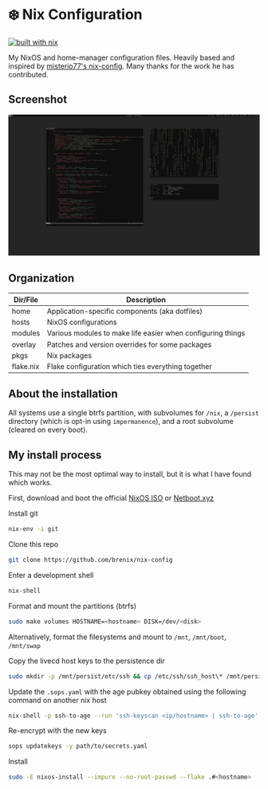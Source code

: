# ❄️ Nix Configuration

[![built with nix](https://builtwithnix.org/badge.svg)](https://builtwithnix.org)

My NixOS and home-manager configuration files. Heavily based and inspired by
[misterio77's nix-config](https://github.com/misterio77/nix-config). Many thanks
for the work he has contributed.

## Screenshot

![Screenshot](screenshot.png)

## Organization

| Dir/File  | Description                                                 |
| --------- | ----------------------------------------------------------- |
| home      | Application-specific components (aka dotfiles)              |
| hosts     | NixOS configurations                                        |
| modules   | Various modules to make life easier when configuring things |
| overlay   | Patches and version overrides for some packages             |
| pkgs      | Nix packages                                                |
| flake.nix | Flake configuration which ties everything together          |

## About the installation

All systems use a single btrfs partition, with subvolumes for `/nix`, a
`/persist` directory (which is opt-in using `impermanence`), and a root
subvolume (cleared on every boot).

## My install process

This may not be the most optimal way to install, but it is what I have found
which works.

First, download and boot the official
[NixOS ISO](https://nixos.org/download.html#nixos-iso) or
[Netboot.xyz](https://netboot.xyz/downloads/)

Install git

```sh
nix-env -i git
```

Clone this repo

```sh
git clone https://github.com/brenix/nix-config
```

Enter a development shell

```sh
nix-shell
```

Format and mount the partitions (btrfs)

```sh
sudo make volumes HOSTNAME=<hostname> DISK=/dev/<disk>
```

Alternatively, format the filesystems and mount to `/mnt`, `/mnt/boot`,
`/mnt/swap`

Copy the livecd host keys to the persistence dir

```sh
sudo mkdir -p /mnt/persist/etc/ssh && cp /etc/ssh/ssh_host\* /mnt/persist/etc/ssh
```

Update the `.sops.yaml` with the age pubkey obtained using the following command
on another nix host

```sh
nix-shell -p ssh-to-age --run 'ssh-keyscan <ip/hostname> | ssh-to-age'
```

Re-encrypt with the new keys

```sh
sops updatekeys -y path/to/secrets.yaml
```

Install

```sh
sudo -E nixos-install --impure --no-root-passwd --flake .#<hostname>
```
